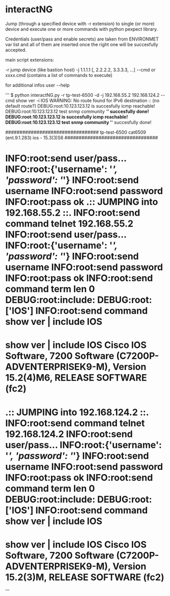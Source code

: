 # interactNG

Jump (through a specified device with -r extension) to single (or more) device and execute one or more commands with python pexpect library.

Credentials (user/pass and enable secrets) are taken from ENVIRONMET var list and all of them are inserted once the right one will be succesfully accepted.

main script extensions:

-r jump device (like bastion host) 
-j 1.1.1.1 [, 2.2.2.2, 3.3.3.3, ...]
--cmd <command> or xxxx.cmd (contains a list of commands to execute)

for additional infos user --help

'''
$ python interactNG.py -r tp-test-6500 -d -j 192.168.55.2 192.168.124.2 --cmd show ver -i IOS
WARNING: No route found for IPv6 destination :: (no default route?)
DEBUG:root:10.123.123.12 is succesfully icmp reachable!
DEBUG:root:10.123.123.12 test snmp community '****' succesfully done!
DEBUG:root:10.123.123.12 is succesfully icmp reachable!
DEBUG:root:10.123.123.12 test snmp community '****' succesfully done!

#################################
tp-test-6500
cat6509 (ent.9.1.283)
ios - 15.3(3)S6
#################################

INFO:root:send user/pass...
INFO:root:{'username': '*****', 'password': '*****'}
INFO:root:send username
INFO:root:send password
INFO:root:pass ok
 .:: JUMPING into 192.168.55.2 ::.
INFO:root:send command telnet 192.168.55.2
INFO:root:send user/pass...
INFO:root:{'username': '*****', 'password': '*****'}
INFO:root:send username
INFO:root:send password
INFO:root:pass ok
INFO:root:send command term len 0
DEBUG:root:include:
DEBUG:root:['IOS']
INFO:root:send command show ver | include IOS
================================
show ver | include IOS
Cisco IOS Software, 7200 Software (C7200P-ADVENTERPRISEK9-M), Version 15.2(4)M6, RELEASE SOFTWARE (fc2)
================================
 .:: JUMPING into 192.168.124.2 ::.
INFO:root:send command telnet 192.168.124.2
INFO:root:send user/pass...
INFO:root:{'username': '*****', 'password': '*****'}
INFO:root:send username
INFO:root:send password
INFO:root:pass ok
INFO:root:send command term len 0
DEBUG:root:include:
DEBUG:root:['IOS']
INFO:root:send command show ver | include IOS
================================
show ver | include IOS
Cisco IOS Software, 7200 Software (C7200P-ADVENTERPRISEK9-M), Version 15.2(3)M, RELEASE SOFTWARE (fc2)
================================
'''
